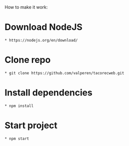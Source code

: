 How to make it work:

 # Download NodeJS
    * https://nodejs.org/en/download/
 # Clone repo
    * git clone https://github.com/valperen/tacorecweb.git
 # Install dependencies
    * npm install
 # Start project
    * npm start
